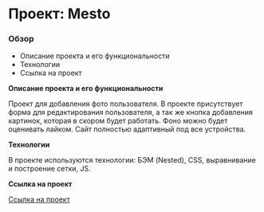 # Проект: Mesto

### Обзор
* Описание проекта и его функциональности
* Технологии
* Ссылка на проект

**Описание проекта и его функциональности**

Проект для добавления фото пользователя. В проекте присутствует форма для редактирования пользователя, а так же кнопка добавления картинок, которая в скором будет работать. Фоно можно будет оценивать лайком. Сайт полностью адаптивный под все устройства.


**Технологии**

В проекте используются технологии: БЭМ (Nested), CSS, выравнивание и построение сетки, JS.

**Ссылка на проект**

[Ссылка на проект]()
